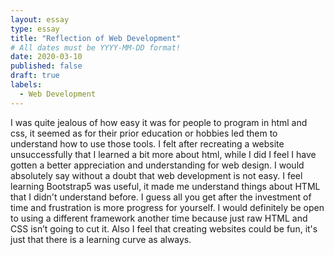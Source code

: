 ```yaml
---
layout: essay
type: essay
title: "Reflection of Web Development"
# All dates must be YYYY-MM-DD format!
date: 2020-03-10
published: false
draft: true
labels:
  - Web Development
---
```

I was quite jealous of how easy it was for people to program in html and css, it seemed as for their prior education or hobbies led them to understand how to use those tools. I felt after recreating a website unsuccessfully that I learned a bit more about html, while I did I feel I have gotten a better appreciation and understanding for web design. I would absolutely say without a doubt that web development is not easy. I feel learning Bootstrap5 was useful, it made me understand things about HTML that I didn't understand before. I guess all you get after the investment of time and frustration is more progress for yourself. I would definitely be open to using a different framework another time because just raw HTML and CSS isn’t going to cut it. Also I feel that creating websites could be fun, it's just that there is a learning curve as always.

